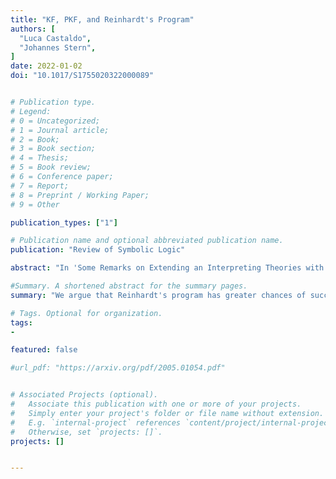 ```yaml
---
title: "KF, PKF, and Reinhardt's Program"
authors: [
  "Luca Castaldo",
  "Johannes Stern",
]
date: 2022-01-02
doi: "10.1017/S1755020322000089"


# Publication type.
# Legend:
# 0 = Uncategorized;
# 1 = Journal article;
# 2 = Book;
# 3 = Book section;
# 4 = Thesis;
# 5 = Book review;
# 6 = Conference paper;
# 7 = Report;
# 8 = Preprint / Working Paper;
# 9 = Other

publication_types: ["1"]

# Publication name and optional abbreviated publication name.
publication: "Review of Symbolic Logic"

abstract: "In 'Some Remarks on Extending an Interpreting Theories with a Partial Truth Predicate' Reinhardt (1986) famously proposed an instrumentalist interpretation of the truth theory Kripke-Feferman (KF) in analogy to Hilbert’s program. Reinhardt suggested to view KF as a tool for generating 'the significant part of KF', that is, as a tool for deriving sentences of the form Tφ. The constitutive question of Reinhardt’s program was whether it was possible 'to justify the use of nonsignificant sentences entirely within the framework of significant sentences'? This question was answered negatively by Halbach and Horsten (2006) but we argue that under a more careful interpretation the question may receive a positive answer. To this end, we propose to shift attention from KF-provably true sentences to KF-provably true inferences, that is, we shall identify the significant part of KF with the set of pairs ⟨Γ, ∆⟩, such that KF proves that if all members of Γ are true, at least one member of ∆ is true. In way of addressing Reinhardt’s question we show that the provably true inferences of KF coincide with the provable sequents of the theory Partial Kripke Feferman (PKF)."

#Summary. A shortened abstract for the summary pages.
summary: "We argue that Reinhardt's program has greater chances of success than suggested in the relevant literature."

# Tags. Optional for organization.
tags:
-

featured: false

#url_pdf: "https://arxiv.org/pdf/2005.01054.pdf"


# Associated Projects (optional).
#   Associate this publication with one or more of your projects.
#   Simply enter your project's folder or file name without extension.
#   E.g. `internal-project` references `content/project/internal-project/index.md`.
#   Otherwise, set `projects: []`.
projects: []


---
```

